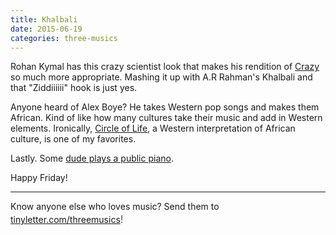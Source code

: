 ```yaml
---
title: Khalbali
date: 2015-06-19
categories: three-musics
---
```


Rohan Kymal has this crazy scientist look that makes his rendition of <a href="https://www.youtube.com/watch?v=UDnXNOIZ7EU">Crazy</a> so much more appropriate. Mashing it up with A.R Rahman's Khalbali and that "Ziddiiiiii" hook is just yes.

Anyone heard of Alex Boye? He takes Western pop songs and makes them African. Kind of like how many cultures take their music and add in Western elements. Ironically, <a href="https://www.youtube.com/watch?v=D68cUzqcTrg">Circle of Life</a>, a Western interpretation of African culture, is one of my favorites.

Lastly. Some <a href="https://www.youtube.com/watch?v=f8xmSlMb1dg">dude plays a public piano</a>.

Happy Friday!

<hr> Know anyone else who loves music? Send them to <a href="http://tinyletter.com/threemusics">tinyletter.com/threemusics</a><span style="color: rgb(85, 85, 85); font-size: 16px; font-style: normal; line-height: 24px;">!</span>
